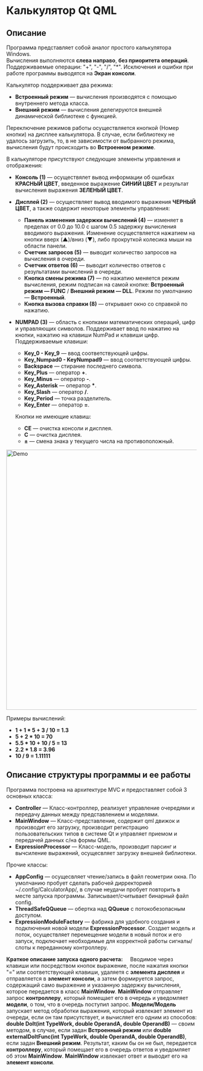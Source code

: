 # Калькулятор Qt QML

## Описание

Программа представляет собой аналог простого калькулятора Windows.  
Вычисления выполняются **слева направо**, **без приоритета операций**.
Поддерживаемые операции: "+", "-", "/", "*".
Исключения и ошибки при работе программы выводятся на **Экран консоли**.

Калькулятор поддерживает два режима:
- **Встроенный режим** — вычисления производятся с помощью внутреннего метода класса.
- **Внешний режим**    — вычисления делегируются внешней динамической библиотеке с функцией.

Переключение режимов работы осуществляется кнопкой (Номер кнопки) на дисплее калькулятора. В случае, если библиотеку не удалось загрузить, то, в не зависимости от выбранного режима, вычисления будут происходить во **Встроенном режиме**.

В калькуляторе присутствуют следующие элементы управления и отображения:
- **Консоль (1)** — осуществялет вывод информации об ошибках **КРАСНЫЙ ЦВЕТ**, введенное выражение **СИНИЙ ЦВЕТ** и результат вычисления выражения **ЗЕЛЕНЫЙ ЦВЕТ**.
- **Дисплей (2)** — осуществляет вывод вводимого выражения **ЧЕРНЫЙ ЦВЕТ**, а также содержит некоторые элементы управления:
    - **Панель изменения задержки вычислений (4)** — изменяет в пределах от 0.0 до 10.0 с шагом 0.5 задержку вычисления вводимого выражения. Изменение осуществляется нажатием на кнопки вверх (**▲**)/вниз (**▼**), либо прокруткой колесика мыши на области панели.
    - **Счетчик запросов (5)** — выводит количество запросов на вычисления в очереди.
    - **Счетчик ответов (6)** — выводит количество ответов с результатами вычислений в очереди.
    - **Кнопка смены режима (7)** — по нажатию меняется режим вычисления, режим подписан на самой кнопке: **Встроенный режим — FUNC** / **Внешний режим — DLL**. Режим по умолчанию — **Встроенный**.
    - **Кнопка вызова справки (8)** — открывает окно со справкой по нажатию.
- **NUMPAD (3)** — область с кнопками математических операций, цифр и управляющих символов. Поддерживает ввод по нажатию на кнопки, нажатию на клавиши NumPad и клавиши цифр. Поддерживаемые клавиши:
    - **Key_0 - Key_9** — ввод соответствующей цифры.
    - **Key_Numpad0 - KeyNumpad9** — ввод соответствующей цифры.
    - **Backspace**                — стирание последнего символа.
    - **Key_Plus**                 — оператор **+**.
    - **Key_Minus**                — оператор **-**.
    - **Key_Asterisk**             — оператор **\***.
    - **Key_Slash**                — оператор **/**.
    - **Key_Period**               — точка разделитель.
    - **Key_Enter**                — оператор **=**.
 
    Кнопки не имеющие клавиш:
    - **CE** — очистка консоли и дисплея.
    - **C**  — очистка дисплея. 
    - **±**  — смена знака у текущего числа на противоположный.

<img width="686" height="686" alt="Demo" src="https://github.com/user-attachments/assets/a75c1414-878e-4d67-8de5-b4090153ca7f" />

Примеры вычислений:
  - **1 + 1 * 5 + 3 / 10 = 1.3**
  - **5 + 2 * 10 = 70**
  - **5.5 * 10 + 10 / 5 = 13**
  - **2.2 * 1.8 = 3.96**
  - **10 / 9 = 1.11111**
      
## Описание структуры программы и ее работы

Программа построена на архитектуре MVC и предоставляет собой 3 основных класса:
- **Controller**          — Класс-контроллер, реализует управление очередями и передачу данных между представлением и моделями.
- **MainWindow**          — Класс-представление, содержит qml движок и производит его загрузку, производит регистрацию пользовательских типов в системе Qt и управляет приемом и передачей данных с/на формы QML.
- **ExpressionProcessor** — Класс-модель, производит парсинг и вычсиление выражений, осущесвляет загрузку внешней библиотеки.

Прочие классы:
- **AppConfig**               — осущесвляет чтение/запись в файл геометрии окна. По умолчанию пробует сделать рабочей дирректорией ~/.config/CalculatorApp/, в случае неудачи пробует повторить в месте запуска программы. Записывает/считывает бинарный файл config.
- **ThreadSafeQQueue**        — обертка над **QQueue** с потокобезопасным доступом.
- **ExpressionModuleFactory** — фабрика для удобного создания и подключения новой модели **ExpressionProcessor**. Создает модель и поток, осуществляет перемещение модели в новый поток и его запуск, подключает необходимые для корректной работы сигналы/слоты к переданному контроллеру.

**Краткое описание запуска одного расчета:**
&nbsp;&nbsp;&nbsp;&nbsp;Вводимое через клавиши или посредством кнопок выражение, после нажатия кнопки "=" или соответствующей клавиши, удаляетя с **элемента дисплея** и отправляется в **элемент консоли**, а затем формируется запрос, содержащий само выражение и указанную задержку вычисления, которое передается в класс **MainWindow**. 
**MainWindow** отправляет запрос **контроллеру**, который помещает его в очередь и уведомляет **модели**, о том, что в очередь поступил запрос. **Модели/Модель** запускает метод обработки выражения, который извлекает элемент из очереди, если он там присутствует, и вычисляет его одним из способов: 
**double DoIt(int TypeWork, double OperandA, double OperandB)** — своим методом, в случае, если задан **Встроенный режим** или **double externalDoItFunc(int TypeWork, double OperandA, double OperandB)**, если задан **Внешний режим**. Результат, каким бы он не был, передается **контроллеру**, 
который помещает его в очередь ответов и уведомляет об этом **MainWindow**. **MainWindow** извлекает ответ и выводит его на **элемент консоли**.
